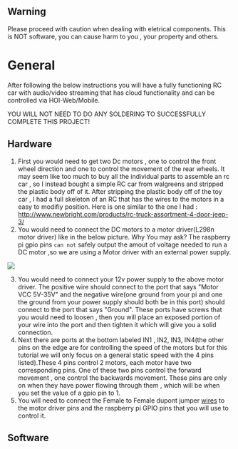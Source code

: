 


## Warning
Please proceed with caution when dealing with eletrical components. This is NOT software, you can cause harm to you , your property and others.


# General

After following the below instructions you will have a fully functioning RC car with audio/video streaming that has cloud functionality and can be controlled via HOI-Web/Mobile.

YOU WILL NOT NEED TO DO ANY SOLDERING TO SUCCESSFULLY COMPLETE THIS PROJECT!

## Hardware

1. First you would need to get two Dc motors , one to control the front wheel direction and one to control the movement of the rear wheels. It may seem like too much to buy all the individual parts to assemble an rc car , so I instead bought a simple RC car from walgreens and stripped the plastic body off of it. After stripping the plastic body off of the toy car , I had a full skeleton of an RC that has the wires to the motors in a easy to modifiy position. Here is one similar to the one I had : http://www.newbright.com/products/rc-truck-assortment-4-door-jeep-3/
2. You would need to connect the DC motors to a motor driver(L298n motor driver) like in the below picture. 
Why You may ask? The raspberry pi gpio pins `can not` safely output the amout of voltage needed to run a DC motor ,so we are using a Motor driver with an external power supply.

<img src = "https://github.com/House-of-IoT/Ralph/blob/master/L298N-Pinout.png"/>

3. You would need to connect your 12v power supply to the above motor driver. The positive wire should connect to the port that says "Motor VCC 5V-35V" and the negative wire(one ground from your pi and one the ground from your power supply should both be in this port) should connect to the port that says "Ground". These ports have screws that you would need to loosen , then you will place an exposed portion of your wire into the port and then tighten it which will give you a solid connection. 
4. Next there are ports at the bottom labeled IN1 , IN2, IN3, IN4(the other pins on the edge are for controlling the speed of the motors but for this tutorial we will only focus on a general static speed with the 4 pins listed).These 4 pins control 2 motors, each motor have two corresponding pins. One of these two pins control the forward movement , one control the backwards movement. These pins are only on when they have power flowing through them , which will be when you set the value of a gpio pin to 1.
5. You will need to connect the Female to Female dupont jumper [wires](https://www.amazon.com/GenBasic-Piece-Female-Jumper-Wires/dp/B077NH83CJ/ref=asc_df_B077NH83CJ/?tag=hyprod-20&linkCode=df0&hvadid=309750549985&hvpos=&hvnetw=g&hvrand=6244468396297283499&hvpone=&hvptwo=&hvqmt=&hvdev=c&hvdvcmdl=&hvlocint=&hvlocphy=9021724&hvtargid=pla-567322001486&psc=1) to the motor driver pins and the raspberry pi GPIO pins that you will use to control it.

## Software
